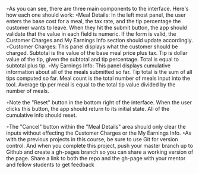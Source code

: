 
◦As you can see, there are three main components to the interface. Here's how each one should work:
◦Meal Details: In the left most panel, the user enters the base cost for a meal, the tax rate, and the tip percentage the customer wants to leave. When they hit the submit button, the app should validate that the value in each field is numeric. If the form is valid, the Customer Charges and My Earnings Info section should update accordingly.
◦Customer Charges: This panel displays what the customer should be charged. Subtotal is the value of the base meal price plus tax. Tip is dollar value of the tip, given the subtotal and tip percentage. Total is equal to subtotal plus tip.
◦My Earnings Info: This panel displays cumulative information about all of the meals submitted so far. Tip total is the sum of all tips computed so far. Meal count is the total number of meals input into the tool. Average tip per meal is equal to the total tip value divided by the number of meals.


◦Note the "Reset" button in the bottom right of the interface. When the user clicks this button, the app should return to its initial state. All of the cumulative info should reset.

◦The "Cancel" button within the "Meal Details" area should only clear the inputs without effecting the Customer Charges or the My Earnings Info.
◦As with the previous projects in this course, be sure to use Git for version control. And when you complete this project, push your master branch up to Github and create a gh-pages branch so you can share a working version of the page. Share a link to both the repo and the gh-page with your mentor and fellow students to get feedback
